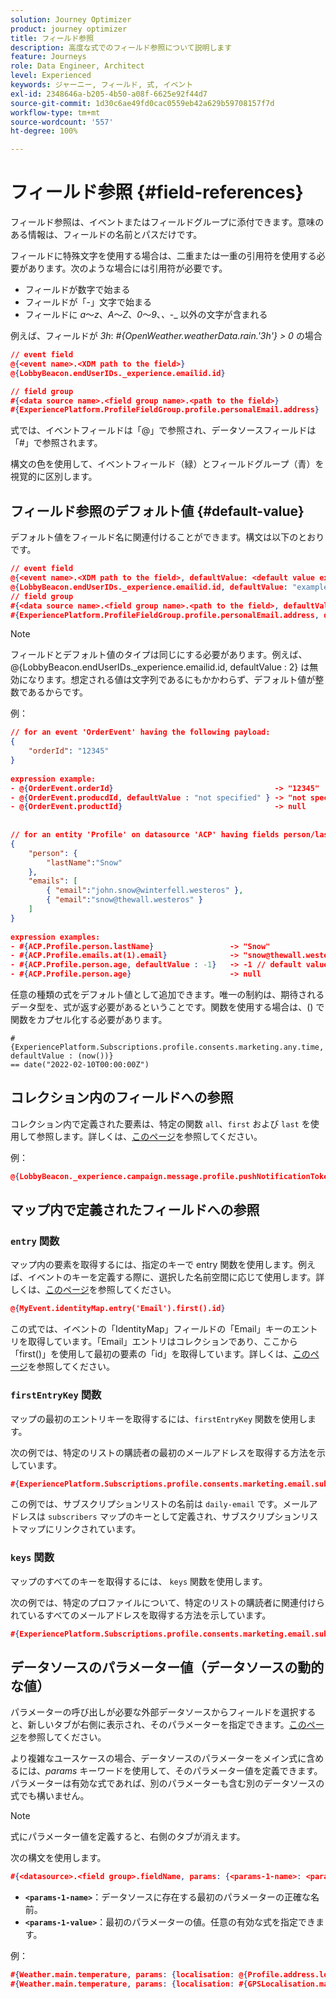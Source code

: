 ```yaml
---
solution: Journey Optimizer
product: journey optimizer
title: フィールド参照
description: 高度な式でのフィールド参照について説明します
feature: Journeys
role: Data Engineer, Architect
level: Experienced
keywords: ジャーニー, フィールド, 式, イベント
exl-id: 2348646a-b205-4b50-a08f-6625e92f44d7
source-git-commit: 1d30c6ae49fd0cac0559eb42a629b59708157f7d
workflow-type: tm+mt
source-wordcount: '557'
ht-degree: 100%

---
```


# フィールド参照 {#field-references}

フィールド参照は、イベントまたはフィールドグループに添付できます。意味のある情報は、フィールドの名前とパスだけです。

フィールドに特殊文字を使用する場合は、二重または一重の引用符を使用する必要があります。次のような場合には引用符が必要です。

* フィールドが数字で始まる
* フィールドが「-」文字で始まる
* フィールドに _a_～_z_、_A_～_Z_、_0_～_9_、_、_-_ 以外の文字が含まれる

例えば、フィールドが _3h_: _#{OpenWeather.weatherData.rain.&#39;3h&#39;} > 0_ の場合

```json
// event field
@{<event name>.<XDM path to the field>}
@{LobbyBeacon.endUserIDs._experience.emailid.id}

// field group
#{<data source name>.<field group name>.<path to the field>}
#{ExperiencePlatform.ProfileFieldGroup.profile.personalEmail.address}
```

式では、イベントフィールドは「@」で参照され、データソースフィールドは「#」で参照されます。

構文の色を使用して、イベントフィールド（緑）とフィールドグループ（青）を視覚的に区別します。

## フィールド参照のデフォルト値 {#default-value}

デフォルト値をフィールド名に関連付けることができます。構文は以下のとおりです。

```json
// event field
@{<event name>.<XDM path to the field>, defaultValue: <default value expression>}
@{LobbyBeacon.endUserIDs._experience.emailid.id, defaultValue: "example@adobe.com"}
// field group
#{<data source name>.<field group name>.<path to the field>, defaultValue: <default value expression>}
#{ExperiencePlatform.ProfileFieldGroup.profile.personalEmail.address, defaultValue: "example@adobe.com"}
```

>[!NOTE]
>
>フィールドとデフォルト値のタイプは同じにする必要があります。例えば、@{LobbyBeacon.endUserIDs._experience.emailid.id, defaultValue : 2} は無効になります。想定される値は文字列であるにもかかわらず、デフォルト値が整数であるからです。

例：

```json
// for an event 'OrderEvent' having the following payload:
{
    "orderId": "12345"
}
 
expression example:
- @{OrderEvent.orderId}                                    -> "12345"
- @{OrderEvent.producdId, defaultValue : "not specified" } -> "not specified" // default value, productId is not a field present in the payload
- @{OrderEvent.productId}                                  -> null
 
 
// for an entity 'Profile' on datasource 'ACP' having fields person/lastName, with fetched data such as:
{
    "person": {
        "lastName":"Snow"
    },
    "emails": [
        { "email":"john.snow@winterfell.westeros" },
        { "email":"snow@thewall.westeros" }
    ]
}
 
expression examples:
- #{ACP.Profile.person.lastName}                 -> "Snow"
- #{ACP.Profile.emails.at(1).email}              -> "snow@thewall.westeros"
- #{ACP.Profile.person.age, defaultValue : -1}   -> -1 // default value, age is not a field present in the payload
- #{ACP.Profile.person.age}                      -> null
```

任意の種類の式をデフォルト値として追加できます。唯一の制約は、期待されるデータ型を、式が返す必要があるということです。関数を使用する場合は、() で関数をカプセル化する必要があります。

```
#{ExperiencePlatform.Subscriptions.profile.consents.marketing.any.time, defaultValue : (now())} 
== date("2022-02-10T00:00:00Z")
```

## コレクション内のフィールドへの参照

コレクション内で定義された要素は、特定の関数 `all`、`first` および `last` を使用して参照します。詳しくは、[このページ](../expression/collection-management-functions.md)を参照してください。

例：

```json
@{LobbyBeacon._experience.campaign.message.profile.pushNotificationTokens.all()
```

## マップ内で定義されたフィールドへの参照

### `entry` 関数

マップ内の要素を取得するには、指定のキーで entry 関数を使用します。例えば、イベントのキーを定義する際に、選択した名前空間に応じて使用します。詳しくは、[このページ](../../event/about-creating.md#select-the-namespace)を参照してください。

```json
@{MyEvent.identityMap.entry('Email').first().id}
```

この式では、イベントの「IdentityMap」フィールドの「Email」キーのエントリを取得しています。「Email」エントリはコレクションであり、ここから「first()」を使用して最初の要素の「id」を取得しています。詳しくは、[このページ](../expression/collection-management-functions.md)を参照してください。

### `firstEntryKey` 関数

マップの最初のエントリキーを取得するには、`firstEntryKey` 関数を使用します。

次の例では、特定のリストの購読者の最初のメールアドレスを取得する方法を示しています。

```json
#{ExperiencePlatform.Subscriptions.profile.consents.marketing.email.subscriptions.entry('daily-email').subscribers.firstEntryKey()}
```

この例では、サブスクリプションリストの名前は `daily-email` です。メールアドレスは `subscribers` マップのキーとして定義され、サブスクリプションリストマップにリンクされています。

### `keys` 関数

マップのすべてのキーを取得するには、 `keys` 関数を使用します。

次の例では、特定のプロファイルについて、特定のリストの購読者に関連付けられているすべてのメールアドレスを取得する方法を示しています。

```json
#{ExperiencePlatform.Subscriptions.profile.consents.marketing.email.subscriptions.entry('daily-mail').subscribers.keys()
```

## データソースのパラメーター値（データソースの動的な値）

パラメーターの呼び出しが必要な外部データソースからフィールドを選択すると、新しいタブが右側に表示され、そのパラメーターを指定できます。[このページ](../expression/expressionadvanced.md)を参照してください。

より複雑なユースケースの場合、データソースのパラメーターをメイン式に含めるには、_params_ キーワードを使用して、そのパラメーター値を定義できます。パラメーターは有効な式であれば、別のパラメーターも含む別のデータソースの式でも構いません。

>[!NOTE]
>
>式にパラメーター値を定義すると、右側のタブが消えます。

次の構文を使用します。

```json
#{<datasource>.<field group>.fieldName, params: {<params-1-name>: <params-1-value>, <params-2-name>: <params-2-value>}}
```

* **`<params-1-name>`**：データソースに存在する最初のパラメーターの正確な名前。
* **`<params-1-value>`**：最初のパラメーターの値。任意の有効な式を指定できます。

例：

```json
#{Weather.main.temperature, params: {localisation: @{Profile.address.localisation}}}
#{Weather.main.temperature, params: {localisation: #{GPSLocalisation.main.coordinates, params: {city: @{Profile.address.city}}}}}
```
